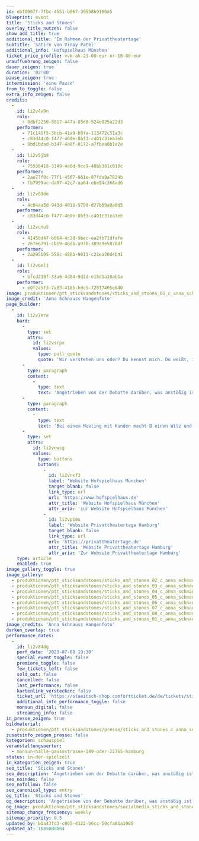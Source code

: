 ```yaml
---
id: ebf0067f-7fbc-4551-b067-39558b9160a5
blueprint: event
title: 'Sticks and Stones'
overlay_title_nutzen: false
show_add_title: true
additional_title: 'Im Rahmen der Privattheatertage'
subtitle: 'Satire von Vinay Patel'
additional_info: 'Hofspielhaus München'
ticket_price_profile: vvk-ak-23-00-eur-or-16-00-eur
urauffuehrung_zeigen: false
dauer_zeigen: true
duration: '02:00'
pause_zeigen: true
intermission: 'eine Pause'
from_to_toggle: false
extra_info_zeigen: false
credits:
  -
    id: li2v4v9n
    role:
      - 0dbf2250-8817-447a-85d6-524e025a22d3
    performer:
      - 71c141f5-3bcb-41a9-b8fa-113472c51a3c
      - c83d44c0-f477-469e-8bf3-c401c31ea3eb
      - 8bd1bdad-b347-4a8f-8172-a7fbea0b1e2e
  -
    id: li2v5jb9
    role:
      - 75930418-3149-4a0d-9cc9-48bb301c010c
    performer:
      - 2ae77f0c-77f1-4567-961e-87fda9a7824b
      - fb7959ac-da07-42c7-aa64-ebe94c368ad6
  -
    id: li2v69dm
    role:
      - 4c04aa5d-943d-4019-9790-d27b69a9a0d5
    performer:
      - c83d44c0-f477-469e-8bf3-c401c31ea3eb
  -
    id: li2vunu5
    role:
      - 4145bd47-b064-4c28-9bec-ea2fb71dfafe
      - 267e6791-cb19-46db-a97b-389a9e5078df
    performer:
      - 2a295b95-556c-488b-9011-c21ea30d4b41
  -
    id: li2v6ml1
    role:
      - bfcd238f-33a6-4d84-9d2d-e15d1a18ab1a
    performer:
      - e0f2a5f3-7a83-4185-bdc5-72817405e640
image: produktionen/ptt_sticksandstones/sticks_and_stones_01_c_anna_schnauss_hangenfoto.jpg
image_credit: 'Anna Schnauss Hangenfoto'
page_builder:
  -
    id: li2v7ere
    bard:
      -
        type: set
        attrs:
          id: li2vsrpx
          values:
            type: pull_quote
            quote: 'Wir verstehen uns oder? Du kennst mich. Du weißt, ich gehöre nicht zu dieser Sorte Mensch.'
      -
        type: paragraph
        content:
          -
            type: text
            text: 'Angetrieben von der Debatte darüber, was anstößig ist und wer die Beleidigung bestimmen darf, geht es in der dystopischen Satire von Vinay Patels „Sticks and Stones“ darum, die richtigen Worte zu finden.'
      -
        type: paragraph
        content:
          -
            type: text
            text: 'Bei einem Meeting mit Kunden macht B einen Witz und tritt damit auf gesellschaftliche Tretminen. Die Konsequenzen daraus sind fatal. Weil sie sich nicht einsichtig zeigt, muss sie einen Kurs für korrekte Behandlung von Wörtern machen, der stark an die Kurse bei Fehlverhalten im Straßenverkehr erinnert. Allerdings endet die Odyssee in den Abgrund damit nicht, sondern nimmt immer weiter Fahrt auf. Welche Wörter darf man heute sagen? Wenn es um den Umgang mit Sprache geht, kann es schnell ungemütlich werden. Vor allem in den sozialen Medien finden sich, neben sachlicher Kritik, häufig maßlose Vorwürfe. Wer „falsch” spricht, steht schnell am öffentlichen Pranger. Wer Veränderung fordert, sieht sich nicht selten dem Vorwurf der Zensur ausgesetzt. Fangen wir an miteinander zu reden, bevor uns unsere Worte ins Gesicht schlagen.'
      -
        type: set
        attrs:
          id: li2vnwcg
          values:
            type: buttons
            buttons:
              -
                id: li2vnxf3
                label: 'Website Hofspielhaus München'
                target_blank: false
                link_type: url
                url: 'https://www.hofspielhaus.de'
                attr_title: 'Website Hofspielhaus München'
                attr_aria: 'zur Website Hofspielhaus München'
              -
                id: li2vp18x
                label: 'Website Privattheatertage Hamburg'
                target_blank: false
                link_type: url
                url: 'https://privattheatertage.de'
                attr_title: 'Website Privattheatertage Hamburg'
                attr_aria: 'Zur Website Privattheatertage Hamburg'
    type: article
    enabled: true
image_gallery_toggle: true
image_gallery:
  - produktionen/ptt_sticksandstones/sticks_and_stones_02_c_anna_schnauss_hangenfoto.jpg
  - produktionen/ptt_sticksandstones/sticks_and_stones_03_c_anna_schnauss_hangenfoto.jpg
  - produktionen/ptt_sticksandstones/sticks_and_stones_04_c_anna_schnauss_hangenfoto.jpg
  - produktionen/ptt_sticksandstones/sticks_and_stones_05_c_anna_schnauss_hangenfoto.jpg
  - produktionen/ptt_sticksandstones/sticks_and_stones_06_c_anna_schnauss_hangenfoto.jpg
  - produktionen/ptt_sticksandstones/sticks_and_stones_07_c_anna_schnauss_hangenfoto.jpg
  - produktionen/ptt_sticksandstones/sticks_and_stones_08_c_anna_schnauss_hangenfoto.jpg
  - produktionen/ptt_sticksandstones/sticks_and_stones_01_c_anna_schnauss_hangenfoto.jpg
image_credits: 'Anna Schnauss Hangenfoto'
darken_overlay: true
performance_dates:
  -
    id: li2v84dg
    perf_date: '2023-07-08 19:30'
    special_event_toggle: false
    premiere_toggle: false
    few_tickets_left: false
    sold_out: false
    cancelled: false
    last_performance: false
    kartenlink_verstecken: false
    ticket_url: 'https://staeitsch-shop.comfortticket.de/de/tickets/sticks-and-stones/monsuntheater-8-7-2023-19-30'
    additional_info_performance_toggle: false
    monsun_digital: false
    streaming_info: false
in_presse_zeigen: true
bildmaterial:
  - produktionen/ptt_sticksandstones/presse/sticks_and_stones_c_anna_schnauss_hangenfoto_monsun.zip
zusatsinfo_zeigen_presse: false
kategorien: schauspiel
veranstaltungsoerter:
  - monsun-halle-gaussstrasse-149-oder-22765-hamburg
status: in-der-spielzeit
in_kategorien_zeigen: true
seo_title: 'Sticks and Stones'
seo_description: 'Angetrieben von der Debatte darüber, was anstößig ist, geht es in der dystopischen Satire von Patels „Sticks and Stones“ darum, die richtigen Worte zu finden.'
seo_noindex: false
seo_nofollow: false
seo_canonical_type: entry
og_title: 'Sticks and Stones'
og_description: 'Angetrieben von der Debatte darüber, was anstößig ist, geht es in der dystopischen Satire von Patels „Sticks and Stones“ darum, die richtigen Worte zu finden.'
og_image: produktionen/ptt_sticksandstones/socialmedia_sticks_and_stones_c_anna_schnauss_hangenfoto.jpg
sitemap_change_frequency: weekly
sitemap_priority: 0.5
updated_by: b1a43fd3-c865-4122-b6cc-50cfa81a1985
updated_at: 1685008064
---
```

